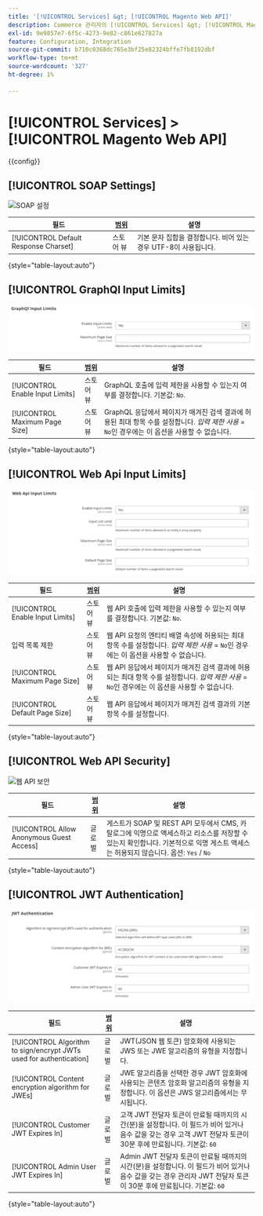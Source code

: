 ```yaml
---
title: '[!UICONTROL Services] &gt; [!UICONTROL Magento Web API]'
description: Commerce 관리자의 [!UICONTROL Services] &gt; [!UICONTROL Magento Web API] 페이지에서 구성 설정을 검토하십시오.
exl-id: 9e9857e7-6f5c-4273-9e82-c861e627827a
feature: Configuration, Integration
source-git-commit: b710c0368dc765e3bf25e82324bffe7fb8192dbf
workflow-type: tm+mt
source-wordcount: '327'
ht-degree: 1%

---
```


# [!UICONTROL Services] > [!UICONTROL Magento Web API]

{{config}}

<!-- [X-ref](../systems/integrations.md) -->

## [!UICONTROL SOAP Settings]

![SOAP 설정](./assets/web-api-soap-settings.png)<!-- zoom -->

| 필드 | [범위](../../getting-started/websites-stores-views.md#scope-settings) | 설명 |
|--- |--- |--- |
| [!UICONTROL Default Response Charset] | 스토어 뷰 | 기본 문자 집합을 결정합니다. 비어 있는 경우 UTF-8이 사용됩니다. |

{style="table-layout:auto"}

## [!UICONTROL GraphQl Input Limits]

![GraphQl 입력 제한](./assets/web-api-graphql-input-limits.png)<!-- zoom -->

| 필드 | [범위](../../getting-started/websites-stores-views.md#scope-settings) | 설명 |
|--- |--- |--- |
| [!UICONTROL Enable Input Limits] | 스토어 뷰 | GraphQL 호출에 입력 제한을 사용할 수 있는지 여부를 결정합니다. 기본값: `No`. |
| [!UICONTROL Maximum Page Size] | 스토어 뷰 | GraphQL 응답에서 페이지가 매겨진 검색 결과에 허용된 최대 항목 수를 설정합니다. _입력 제한 사용_ = `No`인 경우에는 이 옵션을 사용할 수 없습니다. |

{style="table-layout:auto"}

## [!UICONTROL Web Api Input Limits]

![웹 Api 입력 제한](./assets/web-api-input-limits.png)<!-- zoom -->

| 필드 | [범위](../../getting-started/websites-stores-views.md#scope-settings) | 설명 |
|--- |--- |--- |
| [!UICONTROL Enable Input Limits] | 스토어 뷰 | 웹 API 호출에 입력 제한을 사용할 수 있는지 여부를 결정합니다. 기본값: `No`. |
| 입력 목록 제한 | 스토어 뷰 | 웹 API 요청의 엔티티 배열 속성에 허용되는 최대 항목 수를 설정합니다. _입력 제한 사용_ = `No`인 경우에는 이 옵션을 사용할 수 없습니다. |
| [!UICONTROL Maximum Page Size] | 스토어 뷰 | 웹 API 응답에서 페이지가 매겨진 검색 결과에 허용되는 최대 항목 수를 설정합니다. _입력 제한 사용_ = `No`인 경우에는 이 옵션을 사용할 수 없습니다. |
| [!UICONTROL Default Page Size] | 스토어 뷰 | 웹 API 응답에서 페이지가 매겨진 검색 결과의 기본 항목 수를 설정합니다. |

{style="table-layout:auto"}

## [!UICONTROL Web API Security]

![웹 API 보안](./assets/web-api-security.png)<!-- zoom -->

| 필드 | [범위](../../getting-started/websites-stores-views.md#scope-settings) | 설명 |
|--- |--- |--- |
| [!UICONTROL Allow Anonymous Guest Access] | 글로벌 | 게스트가 SOAP 및 REST API 모두에서 CMS, 카탈로그에 익명으로 액세스하고 리소스를 저장할 수 있는지 확인합니다. 기본적으로 익명 게스트 액세스는 허용되지 않습니다. 옵션: `Yes` / `No` |

{style="table-layout:auto"}

## [!UICONTROL JWT Authentication]

![JWT 인증](./assets/web-api-jwt-authentication.png)<!-- zoom -->

| 필드 | [범위](../../getting-started/websites-stores-views.md#scope-settings) | 설명 |
|--- |--- |--- |
| [!UICONTROL Algorithm to sign/encrypt JWTs used for authentication] | 글로벌 | JWT(JSON 웹 토큰) 암호화에 사용되는 JWS 또는 JWE 알고리즘의 유형을 지정합니다. |
| [!UICONTROL Content encryption algorithm for JWEs] | 글로벌 | JWE 알고리즘을 선택한 경우 JWT 암호화에 사용되는 콘텐츠 암호화 알고리즘의 유형을 지정합니다. 이 옵션은 JWS 알고리즘에서는 무시됩니다. |
| [!UICONTROL Customer JWT Expires In] | 글로벌 | 고객 JWT 전달자 토큰이 만료될 때까지의 시간(분)을 설정합니다. 이 필드가 비어 있거나 음수 값을 갖는 경우 고객 JWT 전달자 토큰이 30분 후에 만료됩니다. 기본값: `60` |
| [!UICONTROL Admin User JWT Expires In] | 글로벌 | Admin JWT 전달자 토큰이 만료될 때까지의 시간(분)을 설정합니다. 이 필드가 비어 있거나 음수 값을 갖는 경우 관리자 JWT 전달자 토큰이 30분 후에 만료됩니다. 기본값: `60` |

{style="table-layout:auto"}
